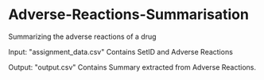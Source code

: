 # Adverse-Reactions-Summarisation
Summarizing the adverse reactions of a drug

Input: 
	"assignment_data.csv"
		Contains SetID and Adverse Reactions

Output:
	"output.csv"
		Contains Summary extracted from Adverse Reactions.
	